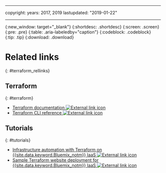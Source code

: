 
---

copyright:
  years: 2017, 2019
lastupdated: "2019-01-22"

---

{:new_window: target="_blank"}
{:shortdesc: .shortdesc}
{:screen: .screen}
{:pre: .pre}
{:table: .aria-labeledby="caption"}
{:codeblock: .codeblock}
{:tip: .tip}
{:download: .download}


# Related links
{: #terraform_rellinks}

## Terraform
{: #terraform}

- [Terraform documentation ![External link icon](../icons/launch-glyph.svg "External link icon")](https://www.terraform.io/docs/)
- [Terraform CLI reference ![External link icon](../icons/launch-glyph.svg "External link icon")](https://www.terraform.io/docs/commands/index.html)

## Tutorials
{: #tutorials}

- [Infrastructure automation with Terraform on {{site.data.keyword.Bluemix_notm}} IaaS ![External link icon](../icons/launch-glyph.svg "External link icon")](https://developer.ibm.com/recipes/tutorials/infrastructure-automation-with-terraform-on-ibm-cloud-iaas/)
- [Sample Terraform website deployment for {{site.data.keyword.Bluemix_notm}} IaaS ![External link icon](../icons/launch-glyph.svg "External link icon")](https://github.com/stevestrutt/web-single-dc)
